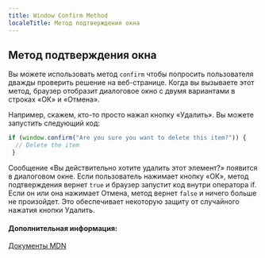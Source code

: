 ```yaml
---
title: Window Confirm Method
localeTitle: Метод подтверждения окна
---
```

## Метод подтверждения окна

Вы можете использовать метод `confirm` чтобы попросить пользователя дважды проверить решение на веб-странице. Когда вы вызываете этот метод, браузер отобразит диалоговое окно с двумя вариантами в строках «ОК» и «Отмена».

Например, скажем, кто-то просто нажал кнопку «Удалить». Вы можете запустить следующий код:

```javascript
if (window.confirm("Are you sure you want to delete this item?")) { 
  // Delete the item 
 } 
```

Сообщение «Вы действительно хотите удалить этот элемент?» появится в диалоговом окне. Если пользователь нажимает кнопку «ОК», метод подтверждения вернет `true` и браузер запустит код внутри оператора if. Если он или она нажимает Отмена, метод вернет `false` и ничего больше не произойдет. Это обеспечивает некоторую защиту от случайного нажатия кнопки Удалить.

#### Дополнительная информация:

[Документы MDN](https://developer.mozilla.org/en-US/docs/Web/API/Window/confirm)